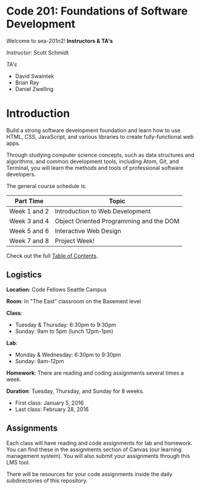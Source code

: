 # Code 201: Foundations of Software Development
Welcome to sea-201n2!
**Instructors & TA's**

*Instructor*: Scott Schmidt

*TA's*
- David Swaintek
- Brian Ray
- Daniel Zwelling

# Introduction
Build a strong software development foundation and learn how to use HTML, CSS, JavaScript, and various libraries to create fully-functional web apps.

Through studying computer science concepts, such as data structures and algorithms, and common development tools, including Atom, Git, and Terminal, you will learn the methods and tools of professional software developers.

The general course schedule is:

Part Time    | Topic
-------------|---------------
Week 1 and 2 | Introduction to Web Development
Week 3 and 4 | Object Oriented Programming and the DOM
Week 5 and 6 | Interactive Web Design
Week 7 and 8 | Project Week!

Check out the full [Table of Contents](SUMMARY.md).

## Logistics
**Location**: Code Fellows Seattle Campus

**Room**: In "The East” classroom on the Basement level

**Class**:
* Tuesday & Thursday: 6:30pm to 9:30pm
* Sunday: 9am to 5pm (lunch 12pm-1pm)

**Lab**:
* Monday & Wednesday: 6:30pm to 9:30pm
* Sunday: 8am-12pm

**Homework**: There are reading and coding assignments several times a week.

**Duration**: Tuesday, Thursday, and Sunday for 8 weeks.
* First class: January 5, 2016
* Last class: February 28, 2016

## Assignments

Each class will have reading and code assignments for lab and homework. You can find these in the assignments section of Canvas (our learning management system). You will also submit your assignments through this LMS tool.

There will be resources for your code assignments inside the daily subdirectories of this repository.
